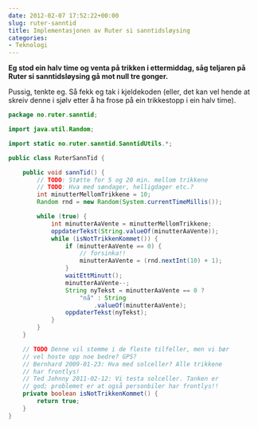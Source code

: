 ```yaml
---
date: 2012-02-07 17:52:22+00:00
slug: ruter-sanntid
title: Implementasjonen av Ruter si sanntidsløysing
categories:
- Teknologi
---
```


**Eg stod ein halv time og venta på trikken i ettermiddag, såg teljaren på Ruter si sanntidsløysing gå mot null tre gonger.**

Pussig, tenkte eg. Så fekk eg tak i kjeldekoden (eller, det kan vel hende at skreiv denne i sjølv etter å ha frose på ein trikkestopp i ein halv time).

<!--more-->

    
``` java     
package no.ruter.sanntid;

import java.util.Random;

import static no.ruter.sanntid.SanntidUtils.*;

public class RuterSannTid {

    public void sannTid() {
        // TODO: Støtte for 5 og 20 min. mellom trikkene
        // TODO: Hva med søndager, helligdager etc.?
        int minutterMellomTrikkene = 10;
        Random rnd = new Random(System.currentTimeMillis());

        while (true) {
            int minutterAaVente = minutterMellomTrikkene;
            oppdaterTekst(String.valueOf(minutterAaVente));
            while (isNotTrikkenKommet()) {
                if (minutterAaVente == 0) {
                    // forsinka!!
                    minutterAaVente = (rnd.nextInt(10) + 1);
                }
                waitEttMinutt();
                minutterAaVente--;
                String nyTekst = minutterAaVente == 0 ? 
                    "nå" : String
                        .valueOf(minutterAaVente);
                oppdaterTekst(nyTekst);
            }
        }
    }

    // TODO Denne vil stemme i de fleste tilfeller, men vi bør
    // vel hoste opp noe bedre? GPS?
    // Bernhard 2009-01-23: Hva med solceller? Alle trikkene
    // har frontlys!
    // Ted Johnny 2011-02-12: Vi testa solceller. Tanken er
    // god; problemet er at også personbiler har frontlys!!
    private boolean isNotTrikkenKommet() {
        return true;
    }
}
```




